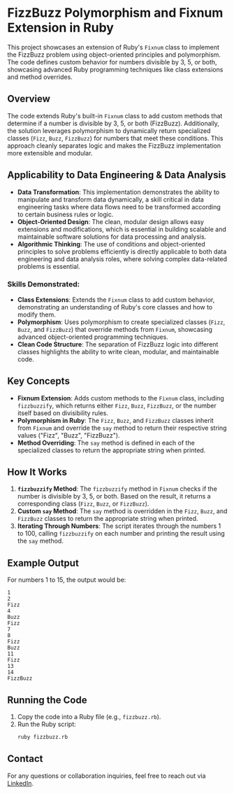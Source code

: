 
# FizzBuzz Polymorphism and Fixnum Extension in Ruby

This project showcases an extension of Ruby's `Fixnum` class to implement the FizzBuzz problem using object-oriented principles and polymorphism. The code defines custom behavior for numbers divisible by 3, 5, or both, showcasing advanced Ruby programming techniques like class extensions and method overrides.

## Overview

The code extends Ruby's built-in `Fixnum` class to add custom methods that determine if a number is divisible by 3, 5, or both (FizzBuzz). Additionally, the solution leverages polymorphism to dynamically return specialized classes (`Fizz`, `Buzz`, `FizzBuzz`) for numbers that meet these conditions. This approach cleanly separates logic and makes the FizzBuzz implementation more extensible and modular.

## Applicability to Data Engineering & Data Analysis

- **Data Transformation**: This implementation demonstrates the ability to manipulate and transform data dynamically, a skill critical in data engineering tasks where data flows need to be transformed according to certain business rules or logic.
- **Object-Oriented Design**: The clean, modular design allows easy extensions and modifications, which is essential in building scalable and maintainable software solutions for data processing and analysis.
- **Algorithmic Thinking**: The use of conditions and object-oriented principles to solve problems efficiently is directly applicable to both data engineering and data analysis roles, where solving complex data-related problems is essential.

### Skills Demonstrated:

- **Class Extensions**: Extends the `Fixnum` class to add custom behavior, demonstrating an understanding of Ruby's core classes and how to modify them.
- **Polymorphism**: Uses polymorphism to create specialized classes (`Fizz`, `Buzz`, and `FizzBuzz`) that override methods from `Fixnum`, showcasing advanced object-oriented programming techniques.
- **Clean Code Structure**: The separation of FizzBuzz logic into different classes highlights the ability to write clean, modular, and maintainable code.

## Key Concepts

- **Fixnum Extension**: Adds custom methods to the `Fixnum` class, including `fizzbuzzify`, which returns either `Fizz`, `Buzz`, `FizzBuzz`, or the number itself based on divisibility rules.
- **Polymorphism in Ruby**: The `Fizz`, `Buzz`, and `FizzBuzz` classes inherit from `Fixnum` and override the `say` method to return their respective string values ("Fizz", "Buzz", "FizzBuzz").
- **Method Overriding**: The `say` method is defined in each of the specialized classes to return the appropriate string when printed.

## How It Works

1. **`fizzbuzzify` Method**: The `fizzbuzzify` method in `Fixnum` checks if the number is divisible by 3, 5, or both. Based on the result, it returns a corresponding class (`Fizz`, `Buzz`, or `FizzBuzz`).
2. **Custom `say` Method**: The `say` method is overridden in the `Fizz`, `Buzz`, and `FizzBuzz` classes to return the appropriate string when printed.
3. **Iterating Through Numbers**: The script iterates through the numbers 1 to 100, calling `fizzbuzzify` on each number and printing the result using the `say` method.

## Example Output

For numbers 1 to 15, the output would be:

```
1
2
Fizz
4
Buzz
Fizz
7
8
Fizz
Buzz
11
Fizz
13
14
FizzBuzz
```
## Running the Code

1. Copy the code into a Ruby file (e.g., `fizzbuzz.rb`).
2. Run the Ruby script:
   ```bash
   ruby fizzbuzz.rb
   ```

## Contact

For any questions or collaboration inquiries, feel free to reach out via [LinkedIn](https://www.linkedin.com/in/nathan-pena-995a7155/).
